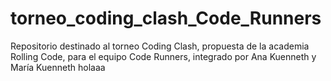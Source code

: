 # torneo_coding_clash_Code_Runners
Repositorio destinado al torneo Coding Clash, propuesta de la academia Rolling Code, para el equipo Code Runners, integrado por Ana Kuenneth y María Kuenneth holaaa
